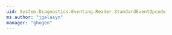 ```yaml
---
uid: System.Diagnostics.Eventing.Reader.StandardEventOpcode
ms.author: "jgalasyn"
manager: "ghogen"
---
```

